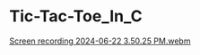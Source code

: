 # Tic-Tac-Toe_In_C
[Screen recording 2024-06-22 3.50.25 PM.webm](https://github.com/Ziphozenkosimthombe/Tic-Tac-Toe_In_C/assets/123859903/af50657b-966f-4656-8d73-d0a5c52f8a76)

